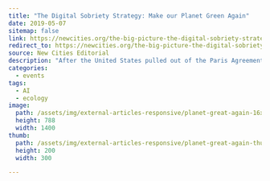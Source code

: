 ```yaml
---
title: "The Digital Sobriety Strategy: Make our Planet Green Again"
date: 2019-05-07
sitemap: false
link: https://newcities.org/the-big-picture-the-digital-sobriety-strategy-make-our-planet-green-again/
redirect_to: https://newcities.org/the-big-picture-the-digital-sobriety-strategy-make-our-planet-green-again/
source: New Cities Editorial
description: "After the United States pulled out of the Paris Agreement in 2017, French president Emmanuel Macron expressed his interest to join the climate change battle. He offered world scientists and entrepreneurs work in France in order to make our planet great again. Two years later I would like to analyse how France is doing on this engagement and how AI is contributing to it."
categories:
  - events
tags:
  - AI
  - ecology
image:
  path: /assets/img/external-articles-responsive/planet-great-again-16x9.jpg
  height: 788
  width: 1400
thumb:
  path: /assets/img/external-articles-responsive/planet-great-again-thumb.jpg
  height: 200
  width: 300

---
```

